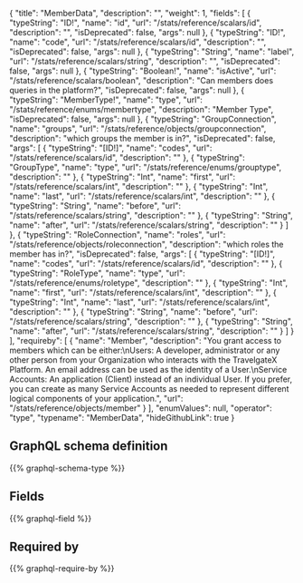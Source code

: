 {
  "title": "MemberData",
  "description": "",
  "weight": 1,
  "fields": [
    {
      "typeString": "ID!",
      "name": "id",
      "url": "/stats/reference/scalars/id",
      "description": "",
      "isDeprecated": false,
      "args": null
    },
    {
      "typeString": "ID!",
      "name": "code",
      "url": "/stats/reference/scalars/id",
      "description": "",
      "isDeprecated": false,
      "args": null
    },
    {
      "typeString": "String",
      "name": "label",
      "url": "/stats/reference/scalars/string",
      "description": "",
      "isDeprecated": false,
      "args": null
    },
    {
      "typeString": "Boolean!",
      "name": "isActive",
      "url": "/stats/reference/scalars/boolean",
      "description": "Can members does queries in the platform?",
      "isDeprecated": false,
      "args": null
    },
    {
      "typeString": "MemberType!",
      "name": "type",
      "url": "/stats/reference/enums/membertype",
      "description": "Member Type",
      "isDeprecated": false,
      "args": null
    },
    {
      "typeString": "GroupConnection",
      "name": "groups",
      "url": "/stats/reference/objects/groupconnection",
      "description": "which groups the member is in?",
      "isDeprecated": false,
      "args": [
        {
          "typeString": "[ID!]",
          "name": "codes",
          "url": "/stats/reference/scalars/id",
          "description": ""
        },
        {
          "typeString": "GroupType",
          "name": "type",
          "url": "/stats/reference/enums/grouptype",
          "description": ""
        },
        {
          "typeString": "Int",
          "name": "first",
          "url": "/stats/reference/scalars/int",
          "description": ""
        },
        {
          "typeString": "Int",
          "name": "last",
          "url": "/stats/reference/scalars/int",
          "description": ""
        },
        {
          "typeString": "String",
          "name": "before",
          "url": "/stats/reference/scalars/string",
          "description": ""
        },
        {
          "typeString": "String",
          "name": "after",
          "url": "/stats/reference/scalars/string",
          "description": ""
        }
      ]
    },
    {
      "typeString": "RoleConnection",
      "name": "roles",
      "url": "/stats/reference/objects/roleconnection",
      "description": "which roles the member has in?",
      "isDeprecated": false,
      "args": [
        {
          "typeString": "[ID!]",
          "name": "codes",
          "url": "/stats/reference/scalars/id",
          "description": ""
        },
        {
          "typeString": "RoleType",
          "name": "type",
          "url": "/stats/reference/enums/roletype",
          "description": ""
        },
        {
          "typeString": "Int",
          "name": "first",
          "url": "/stats/reference/scalars/int",
          "description": ""
        },
        {
          "typeString": "Int",
          "name": "last",
          "url": "/stats/reference/scalars/int",
          "description": ""
        },
        {
          "typeString": "String",
          "name": "before",
          "url": "/stats/reference/scalars/string",
          "description": ""
        },
        {
          "typeString": "String",
          "name": "after",
          "url": "/stats/reference/scalars/string",
          "description": ""
        }
      ]
    }
  ],
  "requireby": [
    {
      "name": "Member",
      "description": "You grant access to members which can be either:\nUsers: A developer, administrator or any other person from your Organization who interacts with the TravelgateX Platform. An email address can be used as the identity of a User.\nService Accounts: An application (Client) instead of an individual User. If you prefer, you can create as many Service Accounts as needed to represent different logical components of your application.",
      "url": "/stats/reference/objects/member"
    }
  ],
  "enumValues": null,
  "operator": "type",
  "typename": "MemberData",
  "hideGithubLink": true
}
## GraphQL schema definition

{{% graphql-schema-type %}}

## Fields

{{% graphql-field %}}

## Required by

{{% graphql-require-by %}}
